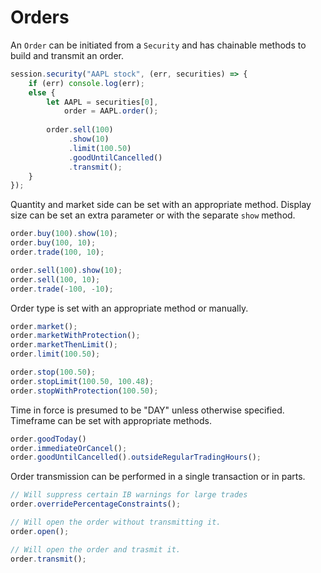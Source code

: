 # Orders

An `Order` can be initiated from a `Security` and has chainable methods to build and transmit an order.

```javascript
session.security("AAPL stock", (err, securities) => {
    if (err) console.log(err);
    else {
        let AAPL = securities[0],
            order = AAPL.order();
        
        order.sell(100)
             .show(10)
             .limit(100.50)
             .goodUntilCancelled()
             .transmit();
    }
});
```

Quantity and market side can be set with an appropriate method.  Display size can be set an extra parameter or with the separate `show` method.

```javascript
order.buy(100).show(10);
order.buy(100, 10);
order.trade(100, 10);

order.sell(100).show(10);
order.sell(100, 10);
order.trade(-100, -10);
```

Order type is set with an appropriate method or manually.

```javascript
order.market();
order.marketWithProtection();
order.marketThenLimit();
order.limit(100.50);

order.stop(100.50);
order.stopLimit(100.50, 100.48);
order.stopWithProtection(100.50);
```

Time in force is presumed to be "DAY" unless otherwise specified.  Timeframe can be set with appropriate methods.

```javascript
order.goodToday()
order.immediateOrCancel();
order.goodUntilCancelled().outsideRegularTradingHours();
```

Order transmission can be performed in a single transaction or in parts.

```javascript
// Will suppress certain IB warnings for large trades
order.overridePercentageConstraints();

// Will open the order without transmitting it.
order.open();

// Will open the order and trasmit it.
order.transmit();
```